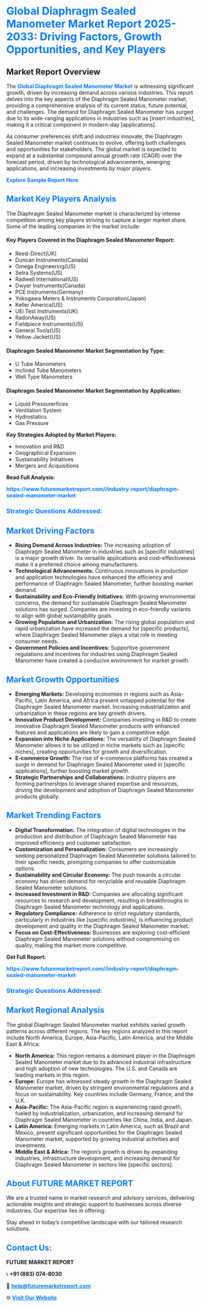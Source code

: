 <h1 style="color: #007BFF;">Global Diaphragm Sealed Manometer Market Report 2025-2033: Driving Factors, Growth Opportunities, and Key Players</h1>

<section id="overview">
<h2>Market Report Overview</h2>
<p>The <a href="https://www.futuremarketreport.com//industry-report/diaphragm-sealed-manometer-market" style="color: #007BFF; text-decoration: none;"><strong>Global Diaphragm Sealed Manometer Market</strong></a> is witnessing significant growth, driven by increasing demand across various industries. This report delves into the key aspects of the Diaphragm Sealed Manometer market, providing a comprehensive analysis of its current status, future potential, and challenges. The demand for Diaphragm Sealed Manometer has surged due to its wide-ranging applications in industries such as [insert industries], making it a critical component in modern-day [applications].</p>
<p>As consumer preferences shift and industries innovate, the Diaphragm Sealed Manometer market continues to evolve, offering both challenges and opportunities for stakeholders. The global market is expected to expand at a substantial compound annual growth rate (CAGR) over the forecast period, driven by technological advancements, emerging applications, and increasing investments by major players.</p>
</section>

<section id="overview">
<p><a href="https://www.futuremarketreport.com//request-sample/reportId=92382" style="color: #007BFF; text-decoration: none;"><strong>Explore Sample Report Here</strong></a></p>
</section>

<section id="key-players">
<h2 style="color: #007BFF;">Market Key Players Analysis</h2>
<p>The Diaphragm Sealed Manometer market is characterized by intense competition among key players striving to capture a larger market share. Some of the leading companies in the market include:</p>
<h4>Key Players Covered in the Diaphragm Sealed Manometer Report:</h4>
<ul><li>Reed-Direct(UK)</li><li>Duncan Instruments(Canada)</li><li>Omega Engineering(US)</li><li>Setra Systems(US)</li><li>Radwell International(US)</li><li>Dwyer Instruments(Canada)</li><li>PCE Instruments(Germany)</li><li>Yokogawa Meters &amp; Instruments Corporation(Japan)</li><li>Keller America(US)</li><li>UEi Test Instruments(UK)</li><li>RadonAway(US)</li><li>Fieldpiece Instruments(US)</li><li>General Tools(US)</li><li>Yellow Jacket(US)</li></ul>
<h4>Diaphragm Sealed Manometer Market Segmentation by Type:</h4>
<ul><li>U Tube Manometers</li><li>Inclined Tube Manometers</li><li>Well Type Manometers</li></ul>

<h4>Diaphragm Sealed Manometer Market Segmentation by Application:</h4>
<ul><li>Liquid Pressurerfices</li><li>Ventilation System</li><li>Hydrostatics</li><li>Gas Pressure</li></ul>
<p><strong>Key Strategies Adopted by Market Players:</strong></p>
<ul>
<li>Innovation and R&D</li>
<li>Geographical Expansion</li>
<li>Sustainability Initiatives</li>
<li>Mergers and Acquisitions</li>
</ul>
</section>

<section>
<p><strong>Read Full Analysis: </strong></p><a href="https://www.futuremarketreport.com//industry-report/diaphragm-sealed-manometer-market" style="color: #007BFF; text-decoration: none;"><strong>https://www.futuremarketreport.com//industry-report/diaphragm-sealed-manometer-market</strong></a>
<h3 style="color: #007BFF;">Strategic Questions Addressed:</h3>
</section>

<section id="driving-factors">
<h2 style="color: #007BFF;">Market Driving Factors</h2>
<ul>
<li><strong>Rising Demand Across Industries:</strong> The increasing adoption of Diaphragm Sealed Manometer in industries such as [specific industries] is a major growth driver. Its versatile applications and cost-effectiveness make it a preferred choice among manufacturers.</li>
<li><strong>Technological Advancements:</strong> Continuous innovations in production and application technologies have enhanced the efficiency and performance of Diaphragm Sealed Manometer, further boosting market demand.</li>
<li><strong>Sustainability and Eco-Friendly Initiatives:</strong> With growing environmental concerns, the demand for sustainable Diaphragm Sealed Manometer solutions has surged. Companies are investing in eco-friendly variants to align with global sustainability goals.</li>
<li><strong>Growing Population and Urbanization:</strong> The rising global population and rapid urbanization have increased the demand for [specific products], where Diaphragm Sealed Manometer plays a vital role in meeting consumer needs.</li>
<li><strong>Government Policies and Incentives:</strong> Supportive government regulations and incentives for industries using Diaphragm Sealed Manometer have created a conducive environment for market growth.</li>
</ul>
</section>

<section id="growth-opportunities">
<h2 style="color: #007BFF;">Market Growth Opportunities</h2>
<ul>
<li><strong>Emerging Markets:</strong> Developing economies in regions such as Asia-Pacific, Latin America, and Africa present untapped potential for the Diaphragm Sealed Manometer market. Increasing industrialization and urbanization in these regions are key growth drivers.</li>
<li><strong>Innovative Product Development:</strong> Companies investing in R&D to create innovative Diaphragm Sealed Manometer products with enhanced features and applications are likely to gain a competitive edge.</li>
<li><strong>Expansion into Niche Applications:</strong> The versatility of Diaphragm Sealed Manometer allows it to be utilized in niche markets such as [specific niches], creating opportunities for growth and diversification.</li>
<li><strong>E-commerce Growth:</strong> The rise of e-commerce platforms has created a surge in demand for Diaphragm Sealed Manometer used in [specific applications], further boosting market growth.</li>
<li><strong>Strategic Partnerships and Collaborations:</strong> Industry players are forming partnerships to leverage shared expertise and resources, driving the development and adoption of Diaphragm Sealed Manometer products globally.</li>
</ul>
</section>

<section id="trending-factors">
<h2 style="color: #007BFF;">Market Trending Factors</h2>
<ul>
<li><strong>Digital Transformation:</strong> The integration of digital technologies in the production and distribution of Diaphragm Sealed Manometer has improved efficiency and customer satisfaction.</li>
<li><strong>Customization and Personalization:</strong> Consumers are increasingly seeking personalized Diaphragm Sealed Manometer solutions tailored to their specific needs, prompting companies to offer customizable options.</li>
<li><strong>Sustainability and Circular Economy:</strong> The push towards a circular economy has driven demand for recyclable and reusable Diaphragm Sealed Manometer solutions.</li>
<li><strong>Increased Investment in R&D:</strong> Companies are allocating significant resources to research and development, resulting in breakthroughs in Diaphragm Sealed Manometer technology and applications.</li>
<li><strong>Regulatory Compliance:</strong> Adherence to strict regulatory standards, particularly in industries like [specific industries], is influencing product development and quality in the Diaphragm Sealed Manometer market.</li>
<li><strong>Focus on Cost-Effectiveness:</strong> Businesses are exploring cost-efficient Diaphragm Sealed Manometer solutions without compromising on quality, making the market more competitive.</li>
</ul>
</section>

<section>
<p><strong>Get Full Report: </strong></p><a href="https://www.futuremarketreport.com//industry-report/diaphragm-sealed-manometer-market" style="color: #007BFF; text-decoration: none;"><strong>https://www.futuremarketreport.com//industry-report/diaphragm-sealed-manometer-market</strong></a>
<h3 style="color: #007BFF;">Strategic Questions Addressed:</h3>
</section>


<section id="regional-analysis">
<h2 style="color: #007BFF;">Market Regional Analysis</h2>
<p>The global Diaphragm Sealed Manometer market exhibits varied growth patterns across different regions. The key regions analyzed in this report include North America, Europe, Asia-Pacific, Latin America, and the Middle East & Africa:</p>
<ul>
<li><strong>North America:</strong> This region remains a dominant player in the Diaphragm Sealed Manometer market due to its advanced industrial infrastructure and high adoption of new technologies. The U.S. and Canada are leading markets in this region.</li>
<li><strong>Europe:</strong> Europe has witnessed steady growth in the Diaphragm Sealed Manometer market, driven by stringent environmental regulations and a focus on sustainability. Key countries include Germany, France, and the U.K.</li>
<li><strong>Asia-Pacific:</strong> The Asia-Pacific region is experiencing rapid growth, fueled by industrialization, urbanization, and increasing demand for Diaphragm Sealed Manometer in countries like China, India, and Japan.</li>
<li><strong>Latin America:</strong> Emerging markets in Latin America, such as Brazil and Mexico, present significant opportunities for the Diaphragm Sealed Manometer market, supported by growing industrial activities and investments.</li>
<li><strong>Middle East & Africa:</strong> The region’s growth is driven by expanding industries, infrastructure development, and increasing demand for Diaphragm Sealed Manometer in sectors like [specific sectors].</li>
</ul>
</section>

<footer>
<h2 style="color: #007BFF;">About FUTURE MARKET REPORT</h2>
<p>We are a trusted name in market research and advisory services, delivering actionable insights and strategic support to businesses across diverse industries. Our expertise lies in offering:</p>

<p>Stay ahead in today’s competitive landscape with our tailored research solutions.</p>

<h2 style="color: #007BFF;">Contact Us:</h2>
<p><strong>FUTURE MARKET REPORT</strong></p>
<p>📞 <strong>+91 (883) 074-8030</strong></p>
<p>📧 <strong><a href="mailto:help@futuremarketreport.com" style="color: #007BFF;">help@futuremarketreport.com</a></strong></p>
<p>🌐 <strong><a href="https://www.futuremarketreport.com/" style="color: #007BFF;">Visit Our Website</a></strong></p>
</footer>